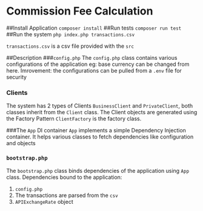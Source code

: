 # Commission Fee Calculation
##Install Application
`composer install`
##Run tests
`composer run test`
##Run the system
`php index.php transactions.csv`

`transactions.csv` is a csv file provided with the `src` 

##Description
###`config.php`
The `config.php` class contains various configurations of the application
eg: base currency can be changed from here.
Imrovement: the configurations can be pulled from a `.env` file for security
### Clients
The system has 2 types of Clients `BusinessClient` and `PrivateClient`,
both classes inherit from the `Client` class.
The Client objects are generated using the Factory Pattern 
`ClientFactory` is the factory class.

###The `App` DI container
`App` implements a simple Dependency Injection container.
It helps various classes to fetch dependencies like configuration and objects

### `bootstrap.php`
The `bootstrap.php` class binds dependencies of the application using `App` class.
Dependencies bound to the application:
1. `config.php`
2. The transactions are parsed from the `csv`
3. `APIExchangeRate` object



